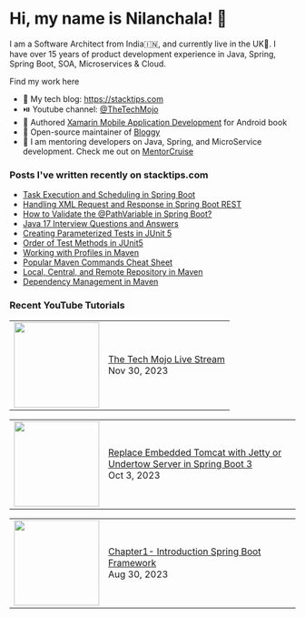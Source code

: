 # Hi, my name is Nilanchala! 👋

I am a Software Architect from India🇮🇳, and currently live in the UK🏴󠁧󠁢󠁥󠁮󠁧󠁿. I have over 15 years of product development experience in Java, Spring, Spring Boot, SOA, Microservices & Cloud.

Find my work here
- 🌱 My tech blog: https://stacktips.com
- ⏯️ Youtube channel:  [@TheTechMojo](https://youtube.com/@TheTechMojo)
- 📘 Authored [Xamarin Mobile Application Development](https://www.oreilly.com/library/view/xamarin-mobile-application/9781785280375/) for Android book
- 👐 Open-source maintainer of [Bloggy](https://github.com/StackTipsLab/bloggy)
- 🚢 I am mentoring developers on Java, Spring, and MicroService development. Check me out on [MentorCruise](https://mentors.to/nilan)

### Posts I've written recently on stacktips.com

<!-- BLOG-POST-LIST:START -->
- [Task Execution and Scheduling in Spring Boot](https://stacktips.com/articles/task-execution-and-scheduling-in-spring-boot)
- [Handling XML Request and Response in Spring Boot REST](https://stacktips.com/articles/handling-xml-request-and-response-in-spring-boot-rest)
- [How to Validate the @PathVariable in Spring Boot?](https://stacktips.com/articles/how-to-validate-the-pathvariable-in-spring-boot)
- [Java 17 Interview Questions and Answers](https://stacktips.com/articles/java-17-interview-questions-and-answers)
- [Creating Parameterized Tests in JUnit 5](https://stacktips.com/articles/parameterized-tests-in-junit-5)
- [Order of Test Methods in JUnit5](https://stacktips.com/articles/the-order-of-tests-in-junit5)
- [Working with Profiles in Maven](https://stacktips.com/courses/maven-for-beginners/working-with-profiles-in-maven)
- [Popular Maven Commands Cheat Sheet](https://stacktips.com/courses/maven-for-beginners/maven-commands-cheat-sheet)
- [Local, Central, and Remote Repository in Maven](https://stacktips.com/courses/maven-for-beginners/local-central-remote-maven-repository)
- [Dependency Management in Maven](https://stacktips.com/courses/maven-for-beginners/dependency-management-in-maven)
<!-- BLOG-POST-LIST:END -->


### Recent YouTube Tutorials
<!-- YOUTUBE:START --><table style="border:none;"><tr style="border:none;"><td style="border:none;"><a href="https://www.youtube.com/watch?v=hxvT83qyLsY"><img width="150px" src="http://img.youtube.com/vi/hxvT83qyLsY/maxresdefault.jpg"></a></td>
<td><a href="https://www.youtube.com/watch?v=hxvT83qyLsY"><span font-size="16px">The Tech Mojo Live Stream</span></a><br/>Nov 30, 2023</td></tr></table>
<table style="border:none;"><tr style="border:none;"><td style="border:none;"><a href="https://www.youtube.com/watch?v=1gEoiMVULt4"><img width="150px" src="http://img.youtube.com/vi/1gEoiMVULt4/maxresdefault.jpg"></a></td>
<td><a href="https://www.youtube.com/watch?v=1gEoiMVULt4"><span font-size="16px">Replace Embedded Tomcat with Jetty or Undertow Server in Spring Boot 3</span></a><br/>Oct 3, 2023</td></tr></table>
<table style="border:none;"><tr style="border:none;"><td style="border:none;"><a href="https://www.youtube.com/watch?v=GX--xvYOlQ0"><img width="150px" src="http://img.youtube.com/vi/GX--xvYOlQ0/maxresdefault.jpg"></a></td>
<td><a href="https://www.youtube.com/watch?v=GX--xvYOlQ0"><span font-size="16px">Chapter1- Introduction Spring Boot Framework</span></a><br/>Aug 30, 2023</td></tr></table>
<!-- YOUTUBE:END -->
